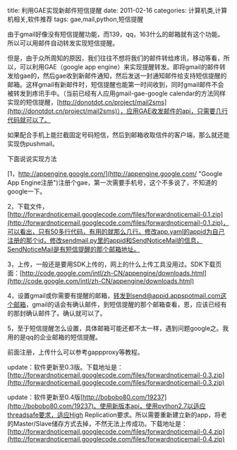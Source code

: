 title: 利用GAE实现新邮件短信提醒
date: 2011-02-16
categories: 计算机类,计算机相关,软件推荐
tags: gae,mail,python,短信提醒

由于gmail好像没有短信提醒功能，而139，qq，163什么的邮箱就有这个功能。所以可以用邮件自动转发实现短信提醒。

但是，由于众所周知的原因，我们往往不想将我们的邮件转给疼讯，移动等看，所以，可以利用GAE（google app engine）来实现提醒转发。即将gmail的邮件转发给gae的，然后gae收到新邮件通知，然后发送一封通知邮件给支持短信提醒的邮箱。这样gmail有新邮件时，短信提醒也能第一时间收到，同时gmail邮件不会被转发到疼讯手中。（当前已经有人应用gmail-gae-google calendar的方法同样实现的短信提醒，[http://donotdot.cn/project/mail2sms](http://donotdot.cn/project/mail2sms)），应用GAE收发邮件的api，只需要几行代码就可以了。

如果配合手机上能拦截固定号码短信，然后到邮箱收取信件的客户端，那么就还能实现伪pushmail。

下面说说实现方法

[1，http://appengine.google.com/](http://appengine.google.com/ "Google App Engine注册")注册个gae，第一次需要手机号，这个不多说了，不知道的google一下。

2，下载文件，[http://forwardnoticemail.googlecode.com/files/forwardnoticemail-0.1.zip](http://forwardnoticemail.googlecode.com/files/forwardnoticemail-0.1.zip)，可以看出，只有50多行代码，有用的就那么几行。修改app.yaml的appid为自己注册的那个id，修改sendmail.py里的appid和SendNoticeMail的信息，SendNoticeMail是有短信提醒的那个邮箱地址。

3，上传，一般还是要用SDK上传的，网上的什么上传工具没用过。SDK下载页面：[http://code.google.com/intl/zh-CN/appengine/downloads.html](http://code.google.com/intl/zh-CN/appengine/downloads.html)

4，设置gmail或你需要有提醒的邮箱，转发到send@appid.appspotmail.com这个邮箱，gmail的话会有确认邮件，到短信提醒的那个邮箱查看，恩，应该已经有的那封确认邮件了。确认就可以了。

5，至于短信提醒怎么设置，具体邮箱可能还都不太一样，遇到问题google之。我用的是qq的企业邮箱的短信提醒。

前面注册，上传什么可以参考gappproxy等教程。

update：软件更新至0.3版。下载地址是：[http://forwardnoticemail.googlecode.com/files/forwardnoticemail-0.3.zip](http://forwardnoticemail.googlecode.com/files/forwardnoticemail-0.3.zip)

update：软件更新至0.4版[http://bobobo80.com/19237](http://bobobo80.com/19237)。使用新版本api，使用python2.7以适应threadsafe要求，适应High Replication要求。所以需要重新建立新的app，将老的Master/Slave储存方式去掉，不然无法上传成功。下载地址是：[http://forwardnoticemail.googlecode.com/files/forwardnoticemail-0.4.zip](http://forwardnoticemail.googlecode.com/files/forwardnoticemail-0.4.zip)
